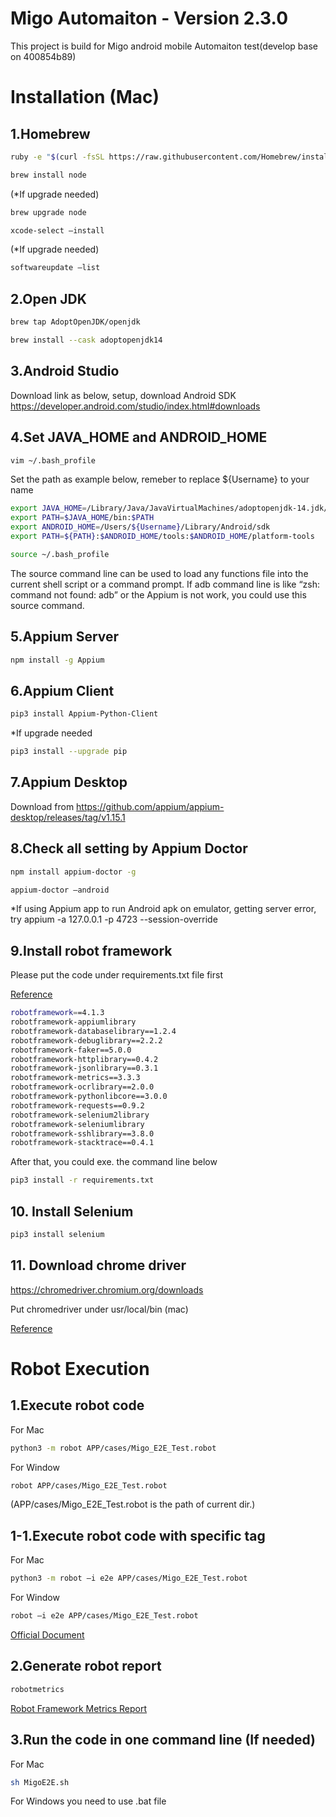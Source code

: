 # Migo Automaiton - Version 2.3.0 
This project is build for Migo android mobile Automaiton test(develop base on 400854b89)

#
# Installation (Mac)
## 1.Homebrew 

```bash
ruby -e "$(curl -fsSL https://raw.githubusercontent.com/Homebrew/install/master/install)”
```

```bash
brew install node
```
(*If upgrade needed)

```bash
brew upgrade node  
```
```bash
xcode-select –install
```
(*If upgrade needed)
```bash
softwareupdate –list  
```
## 2.Open JDK 
```bash
brew tap AdoptOpenJDK/openjdk
```
```bash
brew install --cask adoptopenjdk14
```
## 3.Android Studio
Download link as below, setup, download Android SDK
https://developer.android.com/studio/index.html#downloads

## 4.Set JAVA_HOME and ANDROID_HOME 
```bash
vim ~/.bash_profile
```
Set the path as example below, remeber to replace ${Username} to your name
```bash
export JAVA_HOME=/Library/Java/JavaVirtualMachines/adoptopenjdk-14.jdk/Contents/Home 
export PATH=$JAVA_HOME/bin:$PATH 
export ANDROID_HOME=/Users/${Username}/Library/Android/sdk 
export PATH=${PATH}:$ANDROID_HOME/tools:$ANDROID_HOME/platform-tools
```
```bash
source ~/.bash_profile
```
The source command line can be used to load any functions file into the current shell script or a command prompt. If adb command line is like “zsh: command not found: adb” or the Appium is not work, you could use this source command.
## 5.Appium Server 
```bash
npm install -g Appium
```
## 6.Appium Client 

```bash
pip3 install Appium-Python-Client
```
*If upgrade needed
```bash
pip3 install --upgrade pip
```
## 7.Appium Desktop
Download from https://github.com/appium/appium-desktop/releases/tag/v1.15.1
## 8.Check all setting by Appium Doctor
```bash
npm install appium-doctor -g
```
```bash
appium-doctor –android
```
*If using Appium app to run Android apk on emulator, getting server error, try
appium -a 127.0.0.1 -p 4723 --session-override
## 9.Install robot framework
Please put the code under requirements.txt file first

[Reference](https://learn.markteaching.com/python-pip/)
```bash
robotframework==4.1.3
robotframework-appiumlibrary
robotframework-databaselibrary==1.2.4
robotframework-debuglibrary==2.2.2
robotframework-faker==5.0.0
robotframework-httplibrary==0.4.2
robotframework-jsonlibrary==0.3.1
robotframework-metrics==3.3.3
robotframework-ocrlibrary==2.0.0
robotframework-pythonlibcore==3.0.0
robotframework-requests==0.9.2
robotframework-selenium2library
robotframework-seleniumlibrary
robotframework-sshlibrary==3.8.0
robotframework-stacktrace==0.4.1
```
After that, you could exe. the command line below
```bash
pip3 install -r requirements.txt
```
## 10. Install Selenium
```bash
pip3 install selenium
```
## 11. Download chrome driver
https://chromedriver.chromium.org/downloads

Put chromedriver under usr/local/bin (mac)

[Reference](https://brettlin-78528.medium.com/%E7%94%A8-python-%E5%8C%AF%E5%85%A5-selenium-%E7%9A%84%E6%96%B9%E5%BC%8F-%E4%BB%A5%E5%8F%8A%E5%A6%82%E4%BD%95%E7%94%A8mac-%E5%AE%89%E8%A3%9D-chromedriver-5d92121c02d7)

# Robot Execution

## 1.Execute robot code
For Mac
```bash
python3 -m robot APP/cases/Migo_E2E_Test.robot 
```
For Window
```bash
robot APP/cases/Migo_E2E_Test.robot 
```
 (APP/cases/Migo_E2E_Test.robot is the path of current dir.)
## 1-1.Execute robot code with specific tag
For Mac
```bash
python3 -m robot –i e2e APP/cases/Migo_E2E_Test.robot 
```
For Window
```bash
robot –i e2e APP/cases/Migo_E2E_Test.robot 
```
[Official Document](https://robotframework.org/robotframework/latest/RobotFrameworkUserGuide.html#toc-entry-223)

## 2.Generate robot report
```bash
robotmetrics 
```
[Robot Framework Metrics Report](https://github.com/adiralashiva8/robotframework-metrics)

## 3.Run the code in one command line (If needed)
For Mac
```bash
sh MigoE2E.sh 
```
For Windows you need to use .bat file
